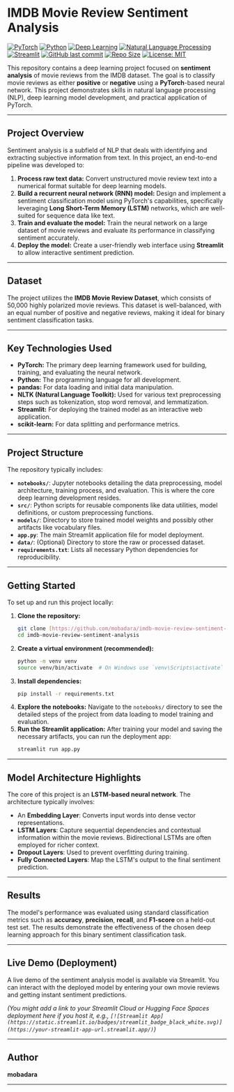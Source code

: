 # IMDB Movie Review Sentiment Analysis

[![PyTorch](https://img.shields.io/badge/Made%20with-PyTorch-EE4C2C?logo=pytorch)](https://pytorch.org/)
[![Python](https://img.shields.io/badge/Language-Python-3776AB?logo=python&logoColor=white)](https://www.python.org/)
[![Deep Learning](https://img.shields.io/badge/Field-Deep%20Learning-FF69B4)](https://en.wikipedia.org/wiki/Deep_learning)
[![Natural Language Processing](https://img.shields.io/badge/Task-NLP-blue)](https://en.wikipedia.org/wiki/Natural_language_processing)
[![Streamlit](https://img.shields.io/badge/Deployment-Streamlit-FF4B4B?logo=streamlit)](https://streamlit.io/)
[![GitHub last commit](https://img.shields.io/github/last-commit/mobadara/imdb-movie-review-sentiment-analysis)](https://github.com/mobadara/imdb-movie-review-sentiment-analysis/commits/main)
[![Repo Size](https://img.shields.io/github/repo-size/mobadara/imdb-movie-review-sentiment-analysis)](https://github.com/mobadara/imdb-movie-review-sentiment-analysis)
[![License: MIT](https://img.shields.io/badge/License-MIT-yellow.svg)](https://opensource.org/licenses/MIT)

This repository contains a deep learning project focused on **sentiment analysis** of movie reviews from the IMDB dataset. The goal is to classify movie reviews as either **positive** or **negative** using a **PyTorch**-based neural network. This project demonstrates skills in natural language processing (NLP), deep learning model development, and practical application of PyTorch.

---

## Project Overview

Sentiment analysis is a subfield of NLP that deals with identifying and extracting subjective information from text. In this project, an end-to-end pipeline was developed to:

1.  **Process raw text data:** Convert unstructured movie review text into a numerical format suitable for deep learning models.
2.  **Build a recurrent neural network (RNN) model:** Design and implement a sentiment classification model using PyTorch's capabilities, specifically leveraging **Long Short-Term Memory (LSTM)** networks, which are well-suited for sequence data like text.
3.  **Train and evaluate the model:** Train the neural network on a large dataset of movie reviews and evaluate its performance in classifying sentiment accurately.
4.  **Deploy the model:** Create a user-friendly web interface using **Streamlit** to allow interactive sentiment prediction.

---

## Dataset

The project utilizes the **IMDB Movie Review Dataset**, which consists of 50,000 highly polarized movie reviews. This dataset is well-balanced, with an equal number of positive and negative reviews, making it ideal for binary sentiment classification tasks.

---

## Key Technologies Used

* **PyTorch:** The primary deep learning framework used for building, training, and evaluating the neural network.
* **Python:** The programming language for all development.
* **pandas:** For data loading and initial data manipulation.
* **NLTK (Natural Language Toolkit):** Used for various text preprocessing steps such as tokenization, stop word removal, and lemmatization.
* **Streamlit:** For deploying the trained model as an interactive web application.
* **scikit-learn:** For data splitting and performance metrics.

---

## Project Structure

The repository typically includes:

* **`notebooks/`**: Jupyter notebooks detailing the data preprocessing, model architecture, training process, and evaluation. This is where the core deep learning development resides.
* **`src/`**: Python scripts for reusable components like data utilities, model definitions, or custom preprocessing functions.
* **`models/`**: Directory to store trained model weights and possibly other artifacts like vocabulary files.
* **`app.py`**: The main Streamlit application file for model deployment.
* **`data/`**: (Optional) Directory to store the raw or processed dataset.
* **`requirements.txt`**: Lists all necessary Python dependencies for reproducibility.

---

## Getting Started

To set up and run this project locally:

1.  **Clone the repository:**
    ```bash
    git clone [https://github.com/mobadara/imdb-movie-review-sentiment-analysis.git](https://github.com/mobadara/imdb-movie-review-sentiment-analysis.git)
    cd imdb-movie-review-sentiment-analysis
    ```
2.  **Create a virtual environment (recommended):**
    ```bash
    python -m venv venv
    source venv/bin/activate  # On Windows use `venv\Scripts\activate`
    ```
3.  **Install dependencies:**
    ```bash
    pip install -r requirements.txt
    ```
4.  **Explore the notebooks:** Navigate to the `notebooks/` directory to see the detailed steps of the project from data loading to model training and evaluation.
5.  **Run the Streamlit application:**
    After training your model and saving the necessary artifacts, you can run the deployment app:
    ```bash
    streamlit run app.py
    ```

---

## Model Architecture Highlights

The core of this project is an **LSTM-based neural network**. The architecture typically involves:

* An **Embedding Layer**: Converts input words into dense vector representations.
* **LSTM Layers**: Capture sequential dependencies and contextual information within the movie reviews. Bidirectional LSTMs are often employed for richer context.
* **Dropout Layers**: Used to prevent overfitting during training.
* **Fully Connected Layers**: Map the LSTM's output to the final sentiment prediction.

---

## Results

The model's performance was evaluated using standard classification metrics such as **accuracy**, **precision**, **recall**, and **F1-score** on a held-out test set. The results demonstrate the effectiveness of the chosen deep learning approach for this binary sentiment classification task.

---

## Live Demo (Deployment)

A live demo of the sentiment analysis model is available via Streamlit. You can interact with the deployed model by entering your own movie reviews and getting instant sentiment predictions.

*(You might add a link to your Streamlit Cloud or Hugging Face Spaces deployment here if you host it, e.g., `[![Streamlit App](https://static.streamlit.io/badges/streamlit_badge_black_white.svg)](https://your-streamlit-app-url.streamlit.app/)`)*

---

## Author

**mobadara**

---
